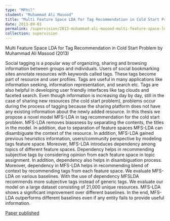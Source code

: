 ```yaml
---
type: "MPhil"
student: "Muhammad Ali Masood"
title: "Multi Feature Space LDA for Tag Recommendation in Cold Start Problem"
date: 2013-09-01
permalink: /supervision/2013-muhammad-ali-masood-multi-feature-space-lda-for-tag-recommendation-in-cold-start-problem
collection: supervision
---
```

Multi Feature Space LDA for Tag Recommendation in Cold Start Problem by Muhammad Ali Masood (2013)

Social tagging is a popular way of organizing, sharing and browsing information between groups and individuals. Users of social bookmarking sites annotate resources with keywords called tags. These tags become part of resource and user profiles. Tags are useful in many applications like information seeking, information representation, and search etc. Tags are also helpful in developing user friendly interfaces like tag clouds and faceted search. Even though information is increasing day by day, still in the case of sharing new resources (the cold start problem), problems occur during the process of tagging because the sharing platform does not have any existing information about the newly added resource. In this thesis we propose a novel model MFS-LDA in tag recommendation for the cold start problem. MFS-LDA removes biassness by separating the contents, the titles in the model. In addition, due to separation of feature spaces MFS-LDA can disambiguate the context of the resource. In addition, MFS-LDA gained previous heuristics information, users/community perspective by modeling tags feature space. Moreover, MFS-LDA introduces dependency among topics of different feature spaces. Dependency helps in recommending subjective tags by considering opinion from each feature space in topic assignment. In addition, dependency also helps in disambiguation process. Moreover, dependency in MFS-LDA helps in recommending blend of context by recommending tags from each feature space. We evaluate MFS-LDA on various baselines. With the use of dependency MFSLDA recommends more subjective tags instead of generic tags. We evaluate our model on a large dataset consisting of 21,000 unique resources. MFS-LDA shows a significant improvement over different baselines. In the end, MFS-LDA outperforms different baselines even if any entity fails to provide useful information.

[Paper published](/publication/2017-09-01-MFS-LDA-a-multi-feature-space-tag-recommendation-model-for-cold-start-problem)